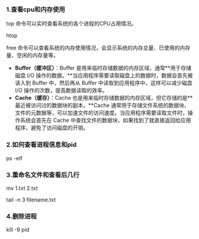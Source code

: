 ### 1.查看cpu和内存使用

top  命令可以实时查看系统的各个进程的CPU占用情况。

htop

free 命令可以查看系统的内存使用情况，会显示系统的内存总量、已使用的内存量、空闲的内存量等。

- **Buffer（缓冲区）**：Buffer 是用来临时存储数据的内存区域，通常**用于存储磁盘 I/O 操作的数据。**当应用程序需要读取磁盘上的数据时，数据会首先被读入到 Buffer 中，然后再从 Buffer 中读取到应用程序中，这样可以减少磁盘 I/O 操作的次数，提高数据读取的效率。
- **Cache（缓存）**：Cache 也是用来临时存储数据的内存区域，但它存储的是**最近被访问过的数据块的副本。**Cache 通常用于存储文件系统的数据块、文件的元数据等，可以加速文件的访问速度。当应用程序需要读取文件时，操作系统会首先在 Cache 中查找文件的数据块，如果找到了就直接返回给应用程序，避免了访问磁盘的开销。

### 2.如何查看进程信息和pid

ps -elf

### 3.重命名文件和查看后几行

mv 1.txt 2.txt

tail -n 3 filename.txt

### 4.删除进程

kill -9 pid
